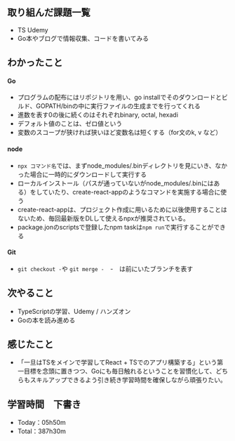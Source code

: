 ## 取り組んだ課題一覧
- TS Udemy
- Go本やブログで情報収集、コードを書いてみる

## わかったこと
#### Go
- プログラムの配布にはリポジトリを用い、go installでそのダウンロードとビルド、GOPATH/binの中に実行ファイルの生成までを行ってくれる
- 進数を表す0の後に続くのはそれぞれbinary, octal, hexadi
- デフォルト値のことは、ゼロ値という
- 変数のスコープが狭ければ狭いほど変数名は短くする（for文のk, v など）

#### node
- `npx コマンド名`では、まずnode_modules/.binディレクトリを見にいき、なかった場合に一時的にダウンロードして実行する
- ローカルインストール（パスが通っていないがnode_modules/.binにはある）をしていたり、create-react-appのようなコマンドを実施する場合に使う
- create-react-appは、プロジェクト作成に用いるために以後使用することはないため、毎回最新版をDLして使えるnpxが推奨されている。
- package.jonのscriptsで登録したnpm taskは`npm run`で実行することができる

#### Git
- `git checkout -`や `git merge -`　-　は前にいたブランチを表す
 
## 次やること
- TypeScriptの学習、Udemy / ハンズオン
- Goの本を読み進める

## 感じたこと
- 「一旦はTSをメインで学習してReact + TSでのアプリ構築する」という第一目標を念頭に置きつつ、Goにも毎日触れるということを習慣化して、どちらもスキルアップできるよう引き続き学習時間を確保しながら頑張りたい。

## 学習時間　下書き
- Today：05h50m
- Total：387h30m
